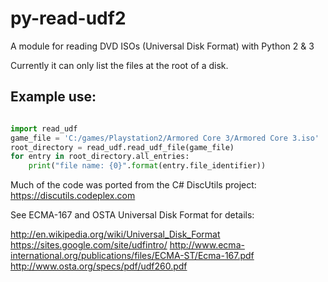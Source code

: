 py-read-udf2
==========

A module for reading DVD ISOs (Universal Disk Format) with Python 2 &amp; 3

Currently it can only list the files at the root of a disk.


Example use:
-----
~~~python

import read_udf
game_file = 'C:/games/Playstation2/Armored Core 3/Armored Core 3.iso'
root_directory = read_udf.read_udf_file(game_file)
for entry in root_directory.all_entries:
	print("file name: {0}".format(entry.file_identifier))

~~~


Much of the code was ported from the C# DiscUtils project:
https://discutils.codeplex.com


See ECMA-167 and OSTA Universal Disk Format for details:

http://en.wikipedia.org/wiki/Universal_Disk_Format
https://sites.google.com/site/udfintro/
http://www.ecma-international.org/publications/files/ECMA-ST/Ecma-167.pdf
http://www.osta.org/specs/pdf/udf260.pdf


